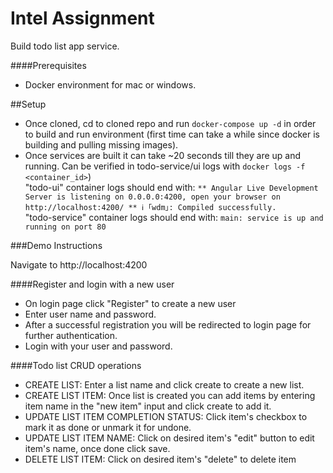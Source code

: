 # Intel Assignment

Build todo list app service.


####Prerequisites

- Docker environment for mac or windows.

##Setup

- Once cloned, cd to cloned repo and run `docker-compose up -d`
in order to build and run environment (first time can take a while since docker is building and pulling missing images).
- Once services are built it can take ~20 seconds till they are up and running.
 Can be verified in todo-service/ui logs with `docker logs -f <container_id>`)<br/>
 "todo-ui" container logs should end with: 
 `** Angular Live Development Server is listening on 0.0.0.0:4200, open your browser on http://localhost:4200/ **
                                  ℹ ｢wdm｣: Compiled successfully.`<br/>
 "todo-service" container logs should end with: `main: service is up and running on port 80` 

###Demo Instructions

Navigate to http://localhost:4200

####Register and login with a new user
- On login page click "Register" to create a new user
- Enter user name and password.
- After a successful registration you will be redirected to login page for further authentication.
- Login with your user and password.

####Todo list CRUD operations

- CREATE LIST: Enter a list name and click create to create a new list.
- CREATE LIST ITEM: Once list is created you can add items by entering item name in the "new item" input and click create to add it.
- UPDATE LIST ITEM COMPLETION STATUS: Click item's checkbox to mark it as done or unmark it for undone.
- UPDATE LIST ITEM NAME: Click on desired item's "edit" button to edit item's name, once done click save.
- DELETE LIST ITEM: Click on desired item's "delete" to delete item 